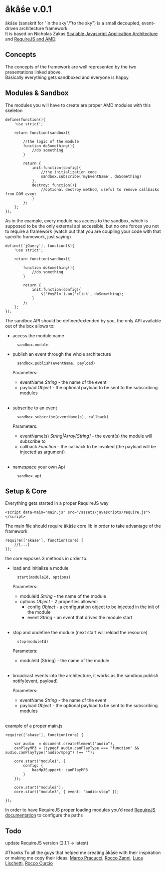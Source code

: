 # ākāśe v.0.1

ākāśe (sanskrit for "in the sky"/"to the sky") is a small decoupled, event-driven architecture framework.  
It is based on Nicholas Zakas [Scalable Javascript Application Architecture](http://www.slideshare.net/nzakas/scalable-javascript-application-architecture-2012) and [RequireJS and AMD](http://www.slideshare.net/iivanoo/requirejs-12937421).

## Concepts
The concepts of the framework are well represented by the two presentations linked above.  
Basically everything gets sandboxed and everyone is happy.


## Modules & Sandbox
The modules you will have to create are proper AMD modules with this skeleton


    define(function(){
    	'use strict';

    	return function(sandbox){

        	//the logic of the module
			function doSomething(){
				//do something
			}

            return {
                init:function(config){
                    //the initialization code
                    sandbox.subscribe('myEventName', doSomething)
                },
                destroy: function(){
            	    //optional destroy method, useful to remove callbacks from DOM event
                }
            };
        };
    });

As in the example, every module has access to the sandbox, which is supposed to be the only external api accessible, but no one forces you not to require a framework (watch out that you are coupling your code with that specific framework, just saying)

    define(['jQuery'], function($){
        'use strict';

        return function(sandbox){

			function doSomething(){
				//do something
			}

            return {
                init:function(config){
                	$('#myElm').on('click', doSomething);
                }
            };
        };
    });

The sandbox API should be defined/extended by you, the only API available out of the box allows to:

- access the module name

		sandbox.module 	

- publish an event through the whole architecture  

		sandbox.publish(eventName, payload)
	
	Parameters: 
	- eventName _String_ - the name of the event 
	- payload _Object_ - the optional payload to be sent to the subscribing modules<br/><br/>

- subscribe to an event

		sandbox.subscribe(eventName(s), callback)
	
	Parameters: 
	- eventName(s) _String|Array[String]_ - the event(s) the module will subscribe to
	- callback _Function_ - the callback to be invoked (the payload will be injected as argument)<br/><br/>

- namespace your own Api
		
		sandbox.api


## Setup & Core
Everything gets started in a proper RequireJS way

	<script data-main="main.js" src="/assets/javascripts/require.js"></script>


The main file should require ākāśe core lib in order to take advantage of the framework

	require(['akase'], function(core) {
		//[...]
	});


the core exposes 3 methods in order to:
	
- load and initialize a module

		start(moduleId, options)

	Parameters:
	- moduleId _String_ - the name of the module
	- options _Object_ - 2 properties allowed:
		- config _Object_ - a configuration object to be injected in the init of the module
		- event _String_ - an event that drives the module start<br/><br/>

- stop and undefine the module (next start will reload the resource)
	
		stop(moduleId)

	Parameters:
	- moduleId (String) - the name of the module<br/><br/>

- broadcast events into the architecture, it works as the sandbox.publish
	notify(event, payload)
	
	Parameters: 
	- eventName _String_ - the name of the event 
	- payload _Object_ - the optional payload to be sent to the subscribing modules<br/><br/>


example of a proper main.js

	require(['akase'], function(core) {

		var audio  = document.createElement("audio"),
		canPlayMP3 = (typeof audio.canPlayType === "function" && audio.canPlayType("audio/mpeg") !== "");

		core.start("module1", {
			config: {
				hasMp3Support: canPlayMP3
			}
		});

		core.start("module2");
		core.start("module3", { event: "audio:stop" });

	});

In order to have RequireJS proper loading modules you'd read [RequireJS documentation](http://www.requirejs.org/) to configure the paths

## Todo
update RequireJS version (2.1.1 -> latest)

#Thanks
To all the guys that helped me creating ākāśe with their inspiration or making me copy their ideas: [Marco Pracucci](https://github.com/pracucci), [Rocco Zanni](https://github.com/roccozanni), [Luca Lischetti](https://github.com/sirlisko), [Rocco Curcio](https://github.com/jsDotCr)